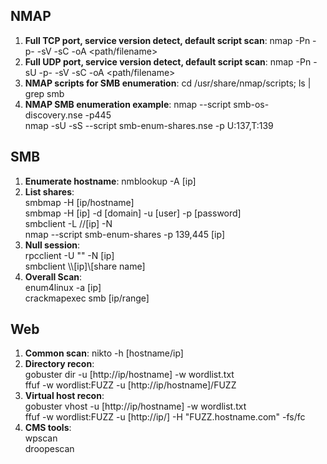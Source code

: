 ## NMAP
1) **Full TCP port, service version detect, default script scan**: nmap -Pn -p- -sV -sC <IP> -oA <path/filename>    
2) **Full UDP port, service version detect, default script scan**: nmap -Pn -sU -p- -sV -sC <IP> -oA <path/filename>    
3) **NMAP scripts for SMB enumeration**: cd /usr/share/nmap/scripts; ls |  grep smb    
4) **NMAP SMB enumeration example**: nmap --script smb-os-discovery.nse -p445 <target>    
                                     nmap -sU -sS --script smb-enum-shares.nse -p U:137,T:139 <host>    
## SMB
1) **Enumerate hostname**: nmblookup -A [ip]    
2) **List shares**:    
      smbmap -H [ip/hostname]    
      smbmap -H [ip] -d [domain] -u [user] -p [password]    
      smbclient -L //[ip] -N    
      nmap --script smb-enum-shares -p 139,445 [ip]    
3) **Null session**:    
      rpcclient -U "" -N [ip]    
      smbclient \\\\[ip]\\[share name]    
4) **Overall Scan**:    
      enum4linux -a [ip]    
      crackmapexec smb [ip/range]
## Web
1) **Common scan**:
   nikto -h [hostname/ip]
2) **Directory recon**:     
    gobuster dir -u [http://ip/hostname] -w wordlist.txt    
    ffuf -w wordlist:FUZZ -u [http://ip/hostname]/FUZZ    
3) **Virtual host recon**:     
    gobuster vhost -u [http://ip/hostname] -w wordlist.txt    
    ffuf -w wordlist:FUZZ -u [http://ip/] -H "FUZZ.hostname.com" -fs/fc    
4) **CMS tools**:    
    wpscan    
    droopescan    
